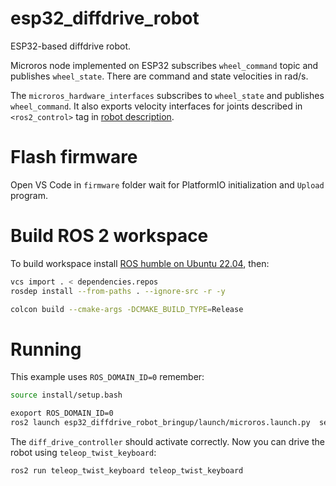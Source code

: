 # esp32_diffdrive_robot
ESP32-based diffdrive robot.

Microros node implemented on ESP32 subscribes `wheel_command` topic and publishes `wheel_state`.
There are command and state velocities in rad/s.

The `microros_hardware_interfaces` subscribes to `wheel_state` and publishes `wheel_command`. 
It also exports velocity interfaces for joints described in `<ros2_control>` tag in
[robot description](microros_hardware_interfaces/urdf/ros2_control.urdf.xacro).

# Flash firmware
Open VS Code in `firmware` folder wait for PlatformIO initialization and `Upload` program.


# Build ROS 2 workspace
To build workspace install [ROS humble on Ubuntu 22.04](https://docs.ros.org/en/humble/Installation.html), then:

```bash
vcs import . < dependencies.repos
rosdep install --from-paths . --ignore-src -r -y

colcon build --cmake-args -DCMAKE_BUILD_TYPE=Release
```

# Running
This example uses `ROS_DOMAIN_ID=0` remember:

```bash
source install/setup.bash

exoport ROS_DOMAIN_ID=0
ros2 launch esp32_diffdrive_robot_bringup/launch/microros.launch.py  serial_port:=/dev/ttyUSB0 serial_baudrate:=115200
```

The `diff_drive_controller` should activate correctly. Now you can drive the robot using `teleop_twist_keyboard`:

```bash
ros2 run teleop_twist_keyboard teleop_twist_keyboard
```
